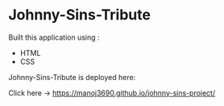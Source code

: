 # Johnny-Sins-Tribute

Built this application using :
* HTML
* CSS

Johnny-Sins-Tribute is deployed here:

Click here -> https://manoj3690.github.io/johnny-sins-project/
